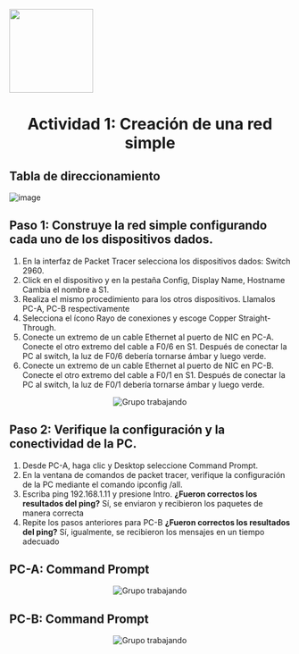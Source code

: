 <p align="left">
  <img src="https://semanadelcannabis.cayetano.edu.pe/assets/img/logo-upch.png" width="150">
  <h1 align="center">Actividad 1: Creación de una red simple</h1>
</p>

## Tabla de direccionamiento

![image](https://github.com/EdwinJaraOFC/CDRGrupo5/assets/150296803/5113ce59-074a-41af-ab72-f77504316a8a)

## Paso 1: Construye la red simple configurando cada uno de los dispositivos dados.
1. En la interfaz de Packet Tracer selecciona los dispositivos dados: Switch 2960.<br>
2. Click en el dispositivo y en la pestaña Config, Display Name, Hostname Cambia el nombre a S1.<br>
3. Realiza el mismo procedimiento para los otros dispositivos. Llamalos PC-A, PC-B respectivamente<br>
4. Selecciona el ícono Rayo de conexiones y escoge Copper Straight-Through.<br>
5. Conecte un extremo de un cable Ethernet al puerto de NIC en PC-A. Conecte el otro extremo del cable a F0/6 en S1. Después de conectar la PC al switch, la luz de F0/6 debería tornarse ámbar y luego verde.<br>
6. Conecte un extremo de un cable Ethernet al puerto de NIC en PC-B. Conecte el otro extremo del cable a F0/1 en S1. Después de conectar la PC al switch, la luz de F0/1 debería tornarse ámbar y luego verde.<br>

<p align= "center">
  <img src="https://github.com/EdwinJaraOFC/CDRGrupo5/assets/150296803/bb6b0c33-0db4-4149-afbb-e82ca78e8524" alt="Grupo trabajando" />
</p>


## Paso 2: Verifique la configuración y la conectividad de la PC.
1. Desde PC-A, haga clic y Desktop seleccione Command Prompt.<br>
2. En la ventana de comandos de packet tracer, verifique la configuración de la PC mediante el comando ipconfig /all.<br>
3. Escriba ping 192.168.1.11 y presione Intro. **¿Fueron correctos los resultados del ping?** Sí, se enviaron y recibieron los paquetes de manera correcta<br>
4. Repite los pasos anteriores para PC-B **¿Fueron correctos los resultados del ping?** Sí, igualmente, se recibieron los mensajes en un tiempo adecuado <br>

## PC-A: Command Prompt
<p align= "center">
  <img src="https://github.com/EdwinJaraOFC/CDRGrupo5/assets/150296803/a03215fa-77fb-4156-a139-a908e42998b0" alt="Grupo trabajando" />
</p>


## PC-B: Command Prompt
<p align= "center">
  <img src="https://github.com/EdwinJaraOFC/CDRGrupo5/assets/150296803/75730581-42d7-4f7f-a8c2-3ef5f4f5ca2d" alt="Grupo trabajando" />
</p>
